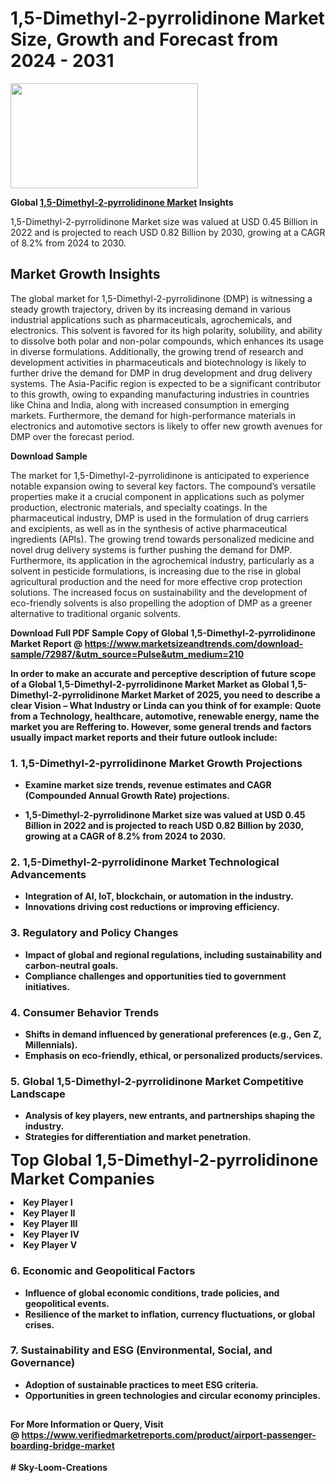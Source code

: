 <H1>1,5-Dimethyl-2-pyrrolidinone Market Size, Growth and Forecast from 2024 - 2031</H1><img class="aligncenter size-medium wp-image-584254" src="https://thirdeyenews.in/wp-content/uploads/2024/09/Global-Market-Research-300x168.jpeg" alt="" width="300" height="168" /><p><strong>Global&nbsp;<a href="https://www.marketsizeandtrends.com/download-sample/72987/&amp;utm_source=Pulse&amp;utm_medium=210">1,5-Dimethyl-2-pyrrolidinone Market</a> Insights</strong></p><p>1,5-Dimethyl-2-pyrrolidinone Market size was valued at USD 0.45 Billion in 2022 and is projected to reach USD 0.82 Billion by 2030, growing at a CAGR of 8.2% from 2024 to 2030.</p><p><h2>Market Growth Insights</h2> <p>The global market for 1,5-Dimethyl-2-pyrrolidinone (DMP) is witnessing a steady growth trajectory, driven by its increasing demand in various industrial applications such as pharmaceuticals, agrochemicals, and electronics. This solvent is favored for its high polarity, solubility, and ability to dissolve both polar and non-polar compounds, which enhances its usage in diverse formulations. Additionally, the growing trend of research and development activities in pharmaceuticals and biotechnology is likely to further drive the demand for DMP in drug development and drug delivery systems. The Asia-Pacific region is expected to be a significant contributor to this growth, owing to expanding manufacturing industries in countries like China and India, along with increased consumption in emerging markets. Furthermore, the demand for high-performance materials in electronics and automotive sectors is likely to offer new growth avenues for DMP over the forecast period.</p> <p><strong>Download Sample</strong></p> <p>The market for 1,5-Dimethyl-2-pyrrolidinone is anticipated to experience notable expansion owing to several key factors. The compound’s versatile properties make it a crucial component in applications such as polymer production, electronic materials, and specialty coatings. In the pharmaceutical industry, DMP is used in the formulation of drug carriers and excipients, as well as in the synthesis of active pharmaceutical ingredients (APIs). The growing trend towards personalized medicine and novel drug delivery systems is further pushing the demand for DMP. Furthermore, its application in the agrochemical industry, particularly as a solvent in pesticide formulations, is increasing due to the rise in global agricultural production and the need for more effective crop protection solutions. The increased focus on sustainability and the development of eco-friendly solvents is also propelling the adoption of DMP as a greener alternative to traditional organic solvents.</p> <p><strong></p><p><span class=""><strong>Download Full PDF Sample Copy of Global 1,5-Dimethyl-2-pyrrolidinone Market Report</strong> @ <a href="https://www.marketsizeandtrends.com/download-sample/72987/&amp;utm_source=Pulse&amp;utm_medium=210" target="_blank">https://www.marketsizeandtrends.com/download-sample/72987/&amp;utm_source=Pulse&amp;utm_medium=210</a></span></p><p>In order to make an accurate and perceptive description of future scope of a Global&nbsp;1,5-Dimethyl-2-pyrrolidinone Market Market as Global&nbsp;1,5-Dimethyl-2-pyrrolidinone Market Market of 2025, you need to describe a clear Vision &ndash; What Industry or Linda can you think of for example: Quote from a Technology, healthcare, automotive, renewable energy, name the market you are Reffering to. However, some general trends and factors usually impact market reports and their future outlook include:</p><h3>1.&nbsp;<strong>1,5-Dimethyl-2-pyrrolidinone Market Growth Projections</strong></h3><ul><li>Examine market size trends, revenue estimates and CAGR (Compounded Annual Growth Rate) projections.</li><li><p>1,5-Dimethyl-2-pyrrolidinone Market size was valued at USD 0.45 Billion in 2022 and is projected to reach USD 0.82 Billion by 2030, growing at a CAGR of 8.2% from 2024 to 2030.</p></li></ul><h3>2.&nbsp;<strong>1,5-Dimethyl-2-pyrrolidinone Market Technological Advancements</strong></h3><ul><li>Integration of AI, IoT, blockchain, or automation in the industry.</li><li>Innovations driving cost reductions or improving efficiency.</li></ul><h3>3.&nbsp;<strong>Regulatory and Policy Changes</strong></h3><ul><li>Impact of global and regional regulations, including sustainability and carbon-neutral goals.</li><li>Compliance challenges and opportunities tied to government initiatives.</li></ul><h3>4.&nbsp;<strong>Consumer Behavior Trends</strong></h3><ul><li>Shifts in demand influenced by generational preferences (e.g., Gen Z, Millennials).</li><li>Emphasis on eco-friendly, ethical, or personalized products/services.</li></ul><h3>5.&nbsp;<strong>Global 1,5-Dimethyl-2-pyrrolidinone Market Competitive Landscape</strong></h3><ul><li>Analysis of key players, new entrants, and partnerships shaping the industry.</li><li>Strategies for differentiation and market penetration.</li></ul><p data-pm-slice="1 1 []"><span style="color: inherit; font-family: inherit; font-size: 25px;">Top Global 1,5-Dimethyl-2-pyrrolidinone Market Companies</span></p><div class="" data-test-id=""><p><li>Key Player I</li><li> Key Player II</li><li> Key Player III</li><li> Key Player IV</li><li> Key Player V</li></p></div><h3>6.&nbsp;<strong>Economic and Geopolitical Factors</strong></h3><ul><li>Influence of global economic conditions, trade policies, and geopolitical events.</li><li>Resilience of the market to inflation, currency fluctuations, or global crises.</li></ul><h3>7.&nbsp;<strong>Sustainability and ESG (Environmental, Social, and Governance)</strong></h3><ul><li>Adoption of sustainable practices to meet ESG criteria.</li><li>Opportunities in green technologies and circular economy principles.</li></ul><h2><strong style="font-size: 14px;">For More Information or Query, Visit @&nbsp;</strong><a style="background-color: #ffffff; font-size: 14px;" href="https://www.marketsizeandtrends.com/report/15-dimethyl-2-pyrrolidinone-market/" target="_blank">https://www.verifiedmarketreports.com/product/airport-passenger-boarding-bridge-market</a></h2># Sky-Loom-Creations
